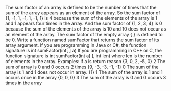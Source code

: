 The sum factor of an array is defined to be the number of times that the sum of the array
appears as an element of the array. So the sum factor of {1, -1, 1, -1, 1, -1, 1} is 4 because the
sum of the elements of the array is 1 and 1 appears four times in the array. And the sum factor of
{1, 2, 3, 4} is 0 because the sum of the elements of the array is 10 and 10 does not occur as an
element of the array. The sum factor of the empty array { } is defined to be 0.
Write a function named sumFactor that returns the sum factor of its array argument.
If you are programming in Java or C#, the function signature is
int sumFactor(int[ ] a)
If you are programming in C++ or C, the function signature is
int sumFactor(int a[ ], int len) where len is the number of elements in the array.
Examples:
if a is return reason
{3, 0, 2, -5, 0} 2 The sum of array is 0 and 0 occurs 2 times
{9, -3, -3, -1, -1} 0 The sum of the array is 1 and 1 does not occur in array.
{1} 1 The sum of the array is 1 and 1 occurs once in the array
{0, 0, 0} 3 The sum of the array is 0 and 0 occurs 3 times in the array